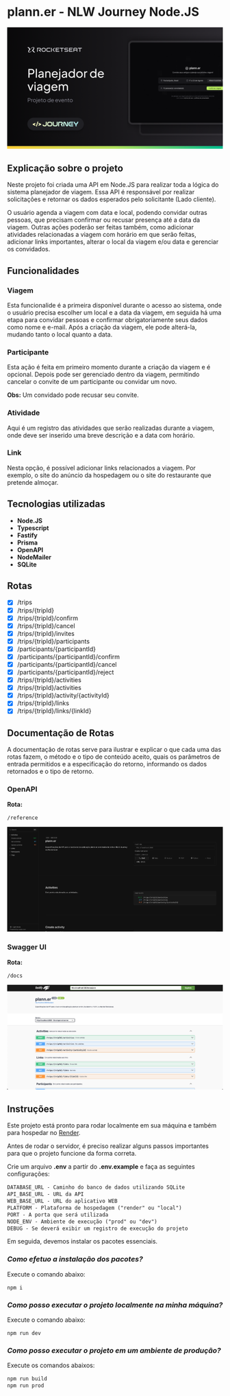 # plann.er - NLW Journey Node.JS

![Evento NLW Journey](public/NLW-Journey-Event.png "Evento NLW Journey")

## Explicação sobre o projeto

Neste projeto foi criada uma API em Node.JS para realizar toda a lógica do sistema planejador de viagem. Essa API é responsável por realizar
solicitações e retornar os dados esperados pelo solicitante (Lado cliente).

O usuário agenda a viagem com data e local, podendo convidar outras pessoas, que precisam confirmar ou recusar presença até a data da viagem.
Outras ações poderão ser feitas também, como adicionar atividades relacionadas a viagem com horário em que serão feitas, adicionar links importantes, alterar
o local da viagem e/ou data e gerenciar os convidados.

## Funcionalidades

### Viagem

Esta funcionalide é a primeira disponível durante o acesso ao sistema, onde o usuário precisa escolher um local e a data da viagem, em seguida há uma etapa
para convidar pessoas e confirmar obrigatoriamente seus dados como nome e e-mail.
Após a criação da viagem, ele pode alterá-la, mudando tanto o local quanto a data.

### Participante

Esta ação é feita em primeiro momento durante a criação da viagem e é opcional. Depois pode ser gerenciado dentro da viagem, permitindo cancelar o
convite de um participante ou convidar um novo.

**Obs:** Um convidado pode recusar seu convite.

### Atividade

Aqui é um registro das atividades que serão realizadas durante a viagem, onde deve ser inserido uma breve descrição e a data com horário.

### Link

Nesta opção, é possível adicionar links relacionados a viagem. Por exemplo, o site do anúncio da hospedagem ou o site do restaurante que pretende almoçar.

## Tecnologias utilizadas

- **Node.JS**
- **Typescript**
- **Fastify**
- **Prisma**
- **OpenAPI**
- **NodeMailer**
- **SQLite**

## Rotas

- [x] /trips
- [x] /trips/{tripId}
- [x] /trips/{tripId}/confirm
- [x] /trips/{tripId}/cancel
- [x] /trips/{tripId}/invites
- [x] /trips/{tripId}/participants
- [x] /participants/{participantId}
- [x] /participants/{participantId}/confirm
- [x] /participants/{participantId}/cancel
- [x] /participants/{participantId}/reject
- [x] /trips/{tripId}/activities
- [x] /trips/{tripId}/activities
- [x] /trips/{tripId}/activity/{activityId}
- [x] /trips/{tripId}/links
- [x] /trips/{tripId}/links/{linkId}

## Documentação de Rotas

A documentação de rotas serve para ilustrar e explicar o que cada uma das rotas fazem, o método e o tipo de conteúdo aceito, quais os parâmetros de entrada permitidos e a especificação do retorno, informando os dados retornados e o tipo de retorno.

### OpenAPI

**Rota:**

```url
/reference
```

![Documentação OpenAPI](public/OpenAPI.png "Documentação OpenAPI")

### Swagger UI

**Rota:**

```url
/docs
```

![Documentação Swagger UI](public/Swagger-UI.png "Documentação Swagger UI")

## Instruções

Este projeto está pronto para rodar localmente em sua máquina e também para hospedar no [Render](https://render.com/).

Antes de rodar o servidor, é preciso realizar alguns passos importantes para que o projeto funcione da forma correta.

Crie um arquivo **.env** a partir do **.env.example** e faça as seguintes configurações:

```env
DATABASE_URL - Caminho do banco de dados utilizando SQLite
API_BASE_URL - URL da API
WEB_BASE_URL - URL do aplicativo WEB
PLATFORM - Plataforma de hospedagem ("render" ou "local")
PORT - A porta que será utilizada
NODE_ENV - Ambiente de execução ("prod" ou "dev")
DEBUG - Se deverá exibir um registro de execução do projeto
```

Em seguida, devemos instalar os pacotes essenciais.

### _Como efetuo a instalação dos pacotes?_

Execute o comando abaixo:

```node
npm i
```

### _Como posso executar o projeto localmente na minha máquina?_

Execute o comando abaixo:

```node
npm run dev
```

### _Como posso executar o projeto em um ambiente de produção?_

Execute os comandos abaixos:

```node
npm run build
npm run prod
```
